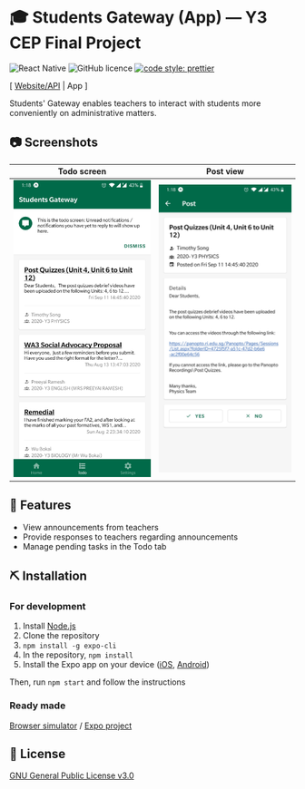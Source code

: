# 🎓 Students Gateway (App) — Y3 CEP Final Project

![React Native](https://img.shields.io/badge/made%20with-React%20Native-006a49.svg)
![GitHub licence](https://img.shields.io/github/license/Ycmelon/students-gateway-app?color=006a49)
[![code style: prettier](https://img.shields.io/badge/code_style-prettier-006a49.svg)](https://github.com/prettier/prettier)

[ [Website/API](https://github.com/SoInstant/students-gateway) | App ]

Students' Gateway enables teachers to interact with students more conveniently on administrative matters.

## 📷 Screenshots

| Todo screen | Post view |
|-|-|
| ![Demo image 1](.github/demo-1.jpg) | ![Demo image 2](.github/demo-2.jpg) |

## 🚀 Features

- View announcements from teachers
- Provide responses to teachers regarding announcements
- Manage pending tasks in the Todo tab

## ⛏️ Installation

### For development

1. Install [Node.js](https://nodejs.org/en/)
2. Clone the repository
3. `npm install -g expo-cli`
4. In the repository, `npm install`
5. Install the Expo app on your device ([iOS](https://apps.apple.com/us/app/expo-client/id982107779), [Android](https://play.google.com/store/apps/details?id=host.exp.exponent))

Then, run `npm start` and follow the instructions

### Ready made

[Browser simulator](https://expo.io/appetize-simulator?url=https://expo.io/@ycmelon/students-gateway) / [Expo project](https://expo.io/@ycmelon/students-gateway)

## 📃  License

[GNU General Public License v3.0](https://choosealicense.com/licenses/gpl-3.0/)
